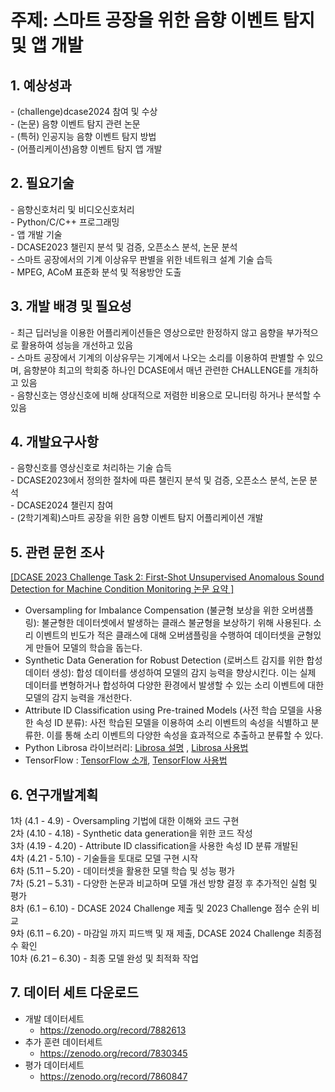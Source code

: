 
<h1>주제: 스마트 공장을 위한 음향 이벤트 탐지 및 앱 개발</h1>

<h2>1. 예상성과</h2>
- (challenge)dcase2024 참여 및 수상<br>
- (논문) 음향 이벤트 탐지 관련 논문<br>
- (특허) 인공지능 음향 이벤트 탐지 방법<br>
- (어플리케이션)음향 이벤트 탐지 앱 개발

<h2>2. 필요기술</h2>
- 음향신호처리 및 비디오신호처리<br>
- Python/C/C++ 프로그래밍<br>
- 앱 개발 기술<br>
- DCASE2023 챌린지 분석 및 검증, 오픈소스 분석, 논문 분석<br>
- 스마트 공장에서의 기계 이상유무 판별을 위한 네트워크 설계 기술 습득<br>
- MPEG, ACoM 표준화 분석 및 적용방안 도출


<h2>3. 개발 배경 및 필요성</h2>
- 최근 딥러닝을 이용한 어플리케이션들은 영상으로만 한정하지 않고 음향을 부가적으로 활용하여 성능을 개선하고 있음<br>
- 스마트 공장에서 기계의 이상유무는 기계에서 나오는 소리를 이용하여 판별할 수 있으며, 음향분야 최고의 학회중 하나인 DCASE에서 매년 관련한  CHALLENGE를 개최하고 있음<br>
- 음향신호는 영상신호에 비해 상대적으로 저렴한 비용으로 모니터링 하거나 분석할 수 있음<br>

<h2>4. 개발요구사항</h2>
- 음향신호를 영상신호로 처리하는 기술 습득<br>
- DCASE2023에서 정의한 절차에 따른 챌린지 분석 및 검증, 오픈소스 분석, 논문 분석<br>
- DCASE2024 챌린지 참여<br>
- (2학기계획)스마트 공장을 위한 음향 이벤트 탐지 어플리케이션 개발

<h2>5. 관련 문헌 조사</h2>
<a href= "https://arxiv.org/abs/2305.07828"> [DCASE 2023 Challenge Task 2: First-Shot Unsupervised Anomalous Sound Detection for Machine Condition Monitoring 논문 요약 ] </a>

- Oversampling for Imbalance Compensation (불균형 보상을 위한 오버샘플링): 불균형한 데이터셋에서 발생하는 클래스 불균형을 보상하기 위해 사용된다. 소리 이벤트의 빈도가 적은 클래스에 대해 오버샘플링을 수행하여 데이터셋을 균형있게 만들어 모델의 학습을 돕는다.
- Synthetic Data Generation for Robust Detection (로버스트 감지를 위한 합성 데이터 생성): 합성 데이터를 생성하여 모델의 감지 능력을 향상시킨다. 이는 실제 데이터를 변형하거나 합성하여 다양한 환경에서 발생할 수 있는 소리 이벤트에 대한 모델의 감지 능력을 개선한다.
- Attribute ID Classification using Pre-trained Models (사전 학습 모델을 사용한 속성 ID 분류): 사전 학습된 모델을 이용하여 소리 이벤트의 속성을 식별하고 분류한. 이를 통해 소리 이벤트의 다양한 속성을 효과적으로 추출하고 분류할 수 있다.
- Python Librosa 라이브러리: [Librosa 설명](https://wikidocs.net/192879) , [Librosa 사용법](https://hyongdoc.tistory.com/404)
- TensorFlow : [TensorFlow 소개](https://www.tensorflow.org/learn?hl=ko&_gl=1*zjdww2*_up*MQ..*_ga*Mzc4MTA5NDY5LjE3MTE5NjY0MTE.*_ga_W0YLR4190T*MTcxMTk2NjQxMS4xLjAuMTcxMTk2NjQyMS4wLjAuMA..), [TensorFlow 사용법](https://www.tensorflow.org/tutorials?hl=ko&_gl=1*1vpzq5c*_up*MQ..*_ga*Mzc4MTA5NDY5LjE3MTE5NjY0MTE.*_ga_W0YLR4190T*MTcxMTk2NjQxMS4xLjAuMTcxMTk2NjQyMS4wLjAuMA..)
  
<h2>6. 연구개발계획</h2>
1차 (4.1 - 4.9) - Oversampling 기법에 대한 이해와 코드 구현 <br>
2차 (4.10 - 4.18) - Synthetic data generation을 위한 코드 작성 <br>
3차 (4.19 - 4.20) - Attribute ID classification을 사용한 속성 ID 분류 개발된 <br>
4차 (4.21 - 5.10) - 기술들을 토대로 모델 구현 시작 <br>
6차 (5.11 – 5.20) - 데이터셋을 활용한 모델 학습 및 성능 평가 <br> 
7차 (5.21 – 5.31) - 다양한 논문과 비교하며 모델 개선 방향 결정 후 추가적인 실험 및 평가 <br>
8차 (6.1 – 6.10) - DCASE 2024 Challenge 제출 및 2023 Challenge 점수 순위 비교 <br>
9차 (6.11 – 6.20) - 마감일 까지 피드백 및 재 제출, DCASE 2024 Challenge 최종점수 확인 <br>
10차 (6.21 – 6.30) - 최종 모델 완성 및 최적화 작업 <br>

<h2>7. 데이터 세트 다운로드 </h2>

- 개발 데이터세트
  - https://zenodo.org/record/7882613
- 추가 훈련 데이터세트
  - https://zenodo.org/record/7830345
- 평가 데이터세트
  - https://zenodo.org/record/7860847

